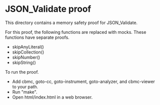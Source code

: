 JSON_Validate proof
==============

This directory contains a memory safety proof for JSON_Validate.

For this proof, the following functions are replaced with mocks.
These functions have separate proofs.
* skipAnyLiteral()
* skipCollection()
* skipNumber()
* skipString()

To run the proof.
* Add cbmc, goto-cc, goto-instrument, goto-analyzer, and cbmc-viewer
  to your path.
* Run "make".
* Open html/index.html in a web browser.
